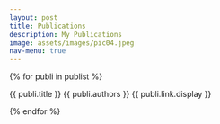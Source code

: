 ```yaml
---
layout: post
title: Publications
description: My Publications
image: assets/images/pic04.jpeg
nav-menu: true
---
```


{% for publi in publist %}

{{ publi.title }} 
{{ publi.authors }} 
{{ publi.link.display }}

{% endfor %}